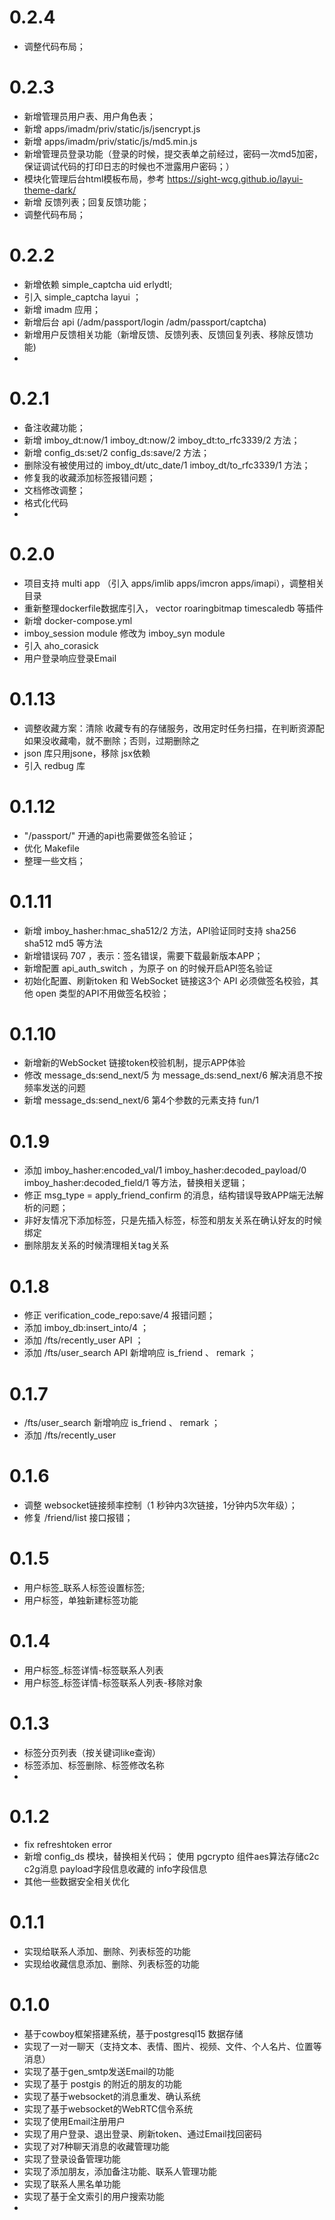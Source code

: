 # 0.2.4
* 调整代码布局；

# 0.2.3
* 新增管理员用户表、用户角色表；
* 新增 apps/imadm/priv/static/js/jsencrypt.js
* 新增 apps/imadm/priv/static/js/md5.min.js
* 新增管理员登录功能（登录的时候，提交表单之前经过，密码一次md5加密，保证调试代码的打印日志的时候也不泄露用户密码；）
* 模块化管理后台html模板布局，参考 https://sight-wcg.github.io/layui-theme-dark/
* 新增 反馈列表；回复反馈功能；
* 调整代码布局；

# 0.2.2
* 新增依赖  simple_captcha uid erlydtl;
* 引入 simple_captcha layui ；
* 新增 imadm 应用；
* 新增后台 api (/adm/passport/login  /adm/passport/captcha)
* 新增用户反馈相关功能（新增反馈、反馈列表、反馈回复列表、移除反馈功能)
*

# 0.2.1
* 备注收藏功能；
* 新增 imboy_dt:now/1 imboy_dt:now/2 imboy_dt:to_rfc3339/2 方法；
* 新增 config_ds:set/2 config_ds:save/2 方法；
* 删除没有被使用过的 imboy_dt/utc_date/1 imboy_dt/to_rfc3339/1 方法；
* 修复我的收藏添加标签报错问题；
* 文档修改调整；
* 格式化代码
*

# 0.2.0
* 项目支持 multi app （引入 apps/imlib apps/imcron apps/imapi），调整相关目录
* 重新整理dockerfile数据库引入， vector roaringbitmap timescaledb 等插件
* 新增 docker-compose.yml
* imboy_session module 修改为 imboy_syn module
* 引入 aho_corasick
* 用户登录响应登录Email

# 0.1.13
* 调整收藏方案：清除 收藏专有的存储服务，改用定时任务扫描，在判断资源配如果没收藏嘞，就不删除；否则，过期删除之
* json 库只用jsone，移除 jsx依赖
* 引入 redbug 库

# 0.1.12
* "/passport/" 开通的api也需要做签名验证；
* 优化 Makefile
* 整理一些文档；

# 0.1.11
* 新增 imboy_hasher:hmac_sha512/2 方法，API验证同时支持 sha256 sha512 md5 等方法
* 新增错误码 707 ，表示：签名错误，需要下载最新版本APP；
* 新增配置 api_auth_switch ，为原子 on 的时候开启API签名验证
* 初始化配置、刷新token 和 WebSocket 链接这3个 API 必须做签名校验，其他 open 类型的API不用做签名校验；

# 0.1.10
* 新增新的WebSocket 链接token校验机制，提示APP体验
* 修改 message_ds:send_next/5 为 message_ds:send_next/6 解决消息不按频率发送的问题
* 新增 message_ds:send_next/6 第4个参数的元素支持 fun/1

# 0.1.9
* 添加 imboy_hasher:encoded_val/1 imboy_hasher:decoded_payload/0 imboy_hasher:decoded_field/1 等方法，替换相关逻辑；
* 修正 msg_type = apply_friend_confirm 的消息，结构错误导致APP端无法解析的问题；
* 非好友情况下添加标签，只是先插入标签，标签和朋友关系在确认好友的时候绑定
* 删除朋友关系的时候清理相关tag关系

# 0.1.8
* 修正 verification_code_repo:save/4 报错问题；
* 添加 imboy_db:insert_into/4 ；
* 添加 /fts/recently_user API ；
* 添加 /fts/user_search API 新增响应 is_friend 、 remark ；

# 0.1.7
* /fts/user_search 新增响应 is_friend 、 remark ；
* 添加 /fts/recently_user

# 0.1.6
* 调整 websocket链接频率控制（1 秒钟内3次链接，1分钟内5次年级）；
* 修复 /friend/list 接口报错；

# 0.1.5
* 用户标签_联系人标签设置标签;
* 用户标签，单独新建标签功能

# 0.1.4
* 用户标签_标签详情-标签联系人列表
* 用户标签_标签详情-标签联系人列表-移除对象

# 0.1.3
* 标签分页列表（按关键词like查询）
* 标签添加、标签删除、标签修改名称
*

# 0.1.2
* fix refreshtoken error
* 新增 config_ds 模块，替换相关代码； 使用 pgcrypto 组件aes算法存储c2c c2g消息 payload字段信息收藏的 info字段信息
* 其他一些数据安全相关优化

# 0.1.1
* 实现给联系人添加、删除、列表标签的功能
* 实现给收藏信息添加、删除、列表标签的功能

# 0.1.0
* 基于cowboy框架搭建系统，基于postgresql15 数据存储
* 实现了一对一聊天（支持文本、表情、图片、视频、文件、个人名片、位置等消息）
* 实现了基于gen_smtp发送Email的功能
* 实现了基于 postgis  的附近的朋友的功能
* 实现了基于websocket的消息重发、确认系统
* 实现了基于websocket的WebRTC信令系统
* 实现了使用Email注册用户
* 实现了用户登录、退出登录、刷新token、通过Email找回密码
* 实现了对7种聊天消息的收藏管理功能
* 实现了登录设备管理功能
* 实现了添加朋友，添加备注功能、联系人管理功能
* 实现了联系人黑名单功能
* 实现了基于全文索引的用户搜索功能
*
